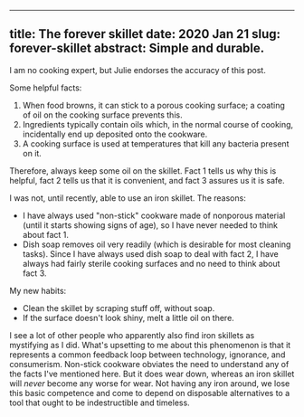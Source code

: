--------------------------------------------------------------------------------
title:    The forever skillet
date:     2020 Jan 21
slug:     forever-skillet
abstract: Simple and durable.
--------------------------------------------------------------------------------

I am no cooking expert, but Julie endorses the accuracy of this post.

Some helpful facts:

  1. When food browns, it can stick to a porous cooking surface; a coating of oil on the cooking surface prevents this.
  2. Ingredients typically contain oils which, in the normal course of cooking, incidentally end up deposited onto the cookware.
  3. A cooking surface is used at temperatures that kill any bacteria present on it.

Therefore, always keep some oil on the skillet. Fact 1 tells us why this is helpful, fact 2 tells us that it is convenient, and fact 3 assures us it is safe.

I was not, until recently, able to use an iron skillet. The reasons:

  - I have always used "non-stick" cookware made of nonporous material (until it starts showing signs of age), so I have never needed to think about fact 1.
  - Dish soap removes oil very readily (which is desirable for most cleaning tasks). Since I have always used dish soap to deal with fact 2, I have always had fairly sterile cooking surfaces and no need to think about fact 3.

My new habits:

  - Clean the skillet by scraping stuff off, without soap.
  - If the surface doesn't look shiny, melt a little oil on there.

I see a lot of other people who apparently also find iron skillets as mystifying as I did. What's upsetting to me about this phenomenon is that it represents a common feedback loop between technology, ignorance, and consumerism. Non-stick cookware obviates the need to understand any of the facts I've mentioned here. But it does wear down, whereas an iron skillet will *never* become any worse for wear. Not having any iron around, we lose this basic competence and come to depend on disposable alternatives to a tool that ought to be indestructible and timeless.
